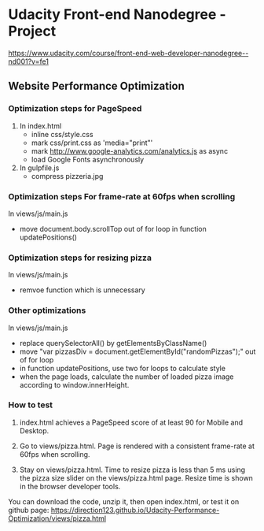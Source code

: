 # Udacity Front-end Nanodegree - Project 

https://www.udacity.com/course/front-end-web-developer-nanodegree--nd001?v=fe1

## Website Performance Optimization

### Optimization steps for PageSpeed
1. In index.html
   * inline css/style.css
   * mark css/print.css as 'media="print"'
   * mark http://www.google-analytics.com/analytics.js as async
   * load Google Fonts asynchronously
2. In gulpfile.js
   * compress pizzeria.jpg

### Optimization steps For frame-rate at 60fps when scrolling
In views/js/main.js
   * move document.body.scrollTop out of for loop in function updatePositions()

### Optimization steps for resizing pizza
In views/js/main.js
   * remvoe function which is unnecessary

### Other optimizations
In views/js/main.js 
   * replace querySelectorAll() by getElementsByClassName()
   * move "var pizzasDiv = document.getElementById("randomPizzas");" out of for loop
   * in function updatePositions, use two for loops to calculate style
   * when the page loads, calculate the number of loaded pizza image according to window.innerHeight.

###  How to test

1. index.html achieves a PageSpeed score of at least 90 for Mobile and Desktop.

2. Go to views/pizza.html. Page is rendered with a consistent frame-rate at 60fps when scrolling.

3. Stay on views/pizza.html. Time to resize pizza is less than 5 ms using the pizza size slider on the views/pizza.html page. Resize time is shown in the browser developer tools.


You can download the code, unzip it, then open index.html, or test it on github page: https://direction123.github.io/Udacity-Performance-Optimization/views/pizza.html